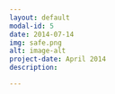 ```yaml
---
layout: default
modal-id: 5
date: 2014-07-14
img: safe.png
alt: image-alt
project-date: April 2014
description: 

---
```

